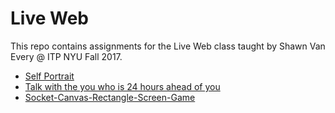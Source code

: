 # Live Web

This repo contains assignments for the Live Web class taught by Shawn Van Every @ ITP NYU Fall 2017.

- [Self Portrait](/portrait)
- [Talk with the you who is 24 hours ahead of you](/chatapp)
- [Socket-Canvas-Rectangle-Screen-Game](/canvas)